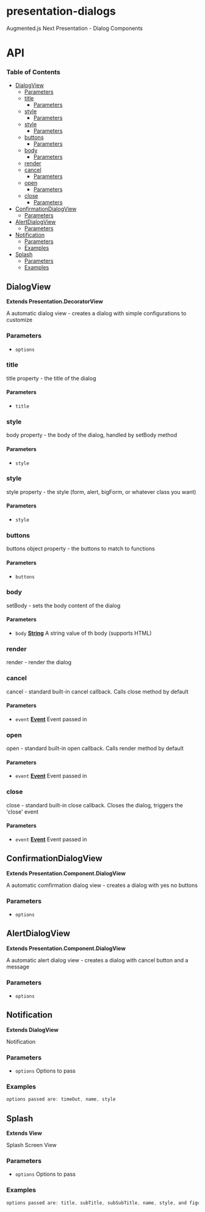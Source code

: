 # presentation-dialogs

Augmented.js Next Presentation - Dialog Components

# API

<!-- Generated by documentation.js. Update this documentation by updating the source code. -->

### Table of Contents

-   [DialogView](#dialogview)
    -   [Parameters](#parameters)
    -   [title](#title)
        -   [Parameters](#parameters-1)
    -   [style](#style)
        -   [Parameters](#parameters-2)
    -   [style](#style-1)
        -   [Parameters](#parameters-3)
    -   [buttons](#buttons)
        -   [Parameters](#parameters-4)
    -   [body](#body)
        -   [Parameters](#parameters-5)
    -   [render](#render)
    -   [cancel](#cancel)
        -   [Parameters](#parameters-6)
    -   [open](#open)
        -   [Parameters](#parameters-7)
    -   [close](#close)
        -   [Parameters](#parameters-8)
-   [ConfirmationDialogView](#confirmationdialogview)
    -   [Parameters](#parameters-9)
-   [AlertDialogView](#alertdialogview)
    -   [Parameters](#parameters-10)
-   [Notification](#notification)
    -   [Parameters](#parameters-11)
    -   [Examples](#examples)
-   [Splash](#splash)
    -   [Parameters](#parameters-12)
    -   [Examples](#examples-1)

## DialogView

**Extends Presentation.DecoratorView**

A automatic dialog view - creates a dialog with simple configurations to customize

### Parameters

-   `options`  

### title

title property - the title of the dialog

#### Parameters

-   `title`  

### style

body property - the body of the dialog, handled by setBody method

#### Parameters

-   `style`  

### style

style property - the style (form, alert, bigForm, or whatever class you want)

#### Parameters

-   `style`  

### buttons

buttons object property - the buttons to match to functions

#### Parameters

-   `buttons`  

### body

setBody - sets the body content of the dialog

#### Parameters

-   `body` **[String](https://developer.mozilla.org/docs/Web/JavaScript/Reference/Global_Objects/String)** A string value of th body (supports HTML)

### render

render - render the dialog

### cancel

cancel - standard built-in cancel callback.  Calls close method by default

#### Parameters

-   `event` **[Event](https://developer.mozilla.org/docs/Web/API/Event)** Event passed in

### open

open - standard built-in open callback.  Calls render method by default

#### Parameters

-   `event` **[Event](https://developer.mozilla.org/docs/Web/API/Event)** Event passed in

### close

close - standard built-in close callback.  Closes the dialog, triggers the 'close' event

#### Parameters

-   `event` **[Event](https://developer.mozilla.org/docs/Web/API/Event)** Event passed in

## ConfirmationDialogView

**Extends Presentation.Component.DialogView**

A automatic comfirmation dialog view - creates a dialog with yes no buttons

### Parameters

-   `options`  

## AlertDialogView

**Extends Presentation.Component.DialogView**

A automatic alert dialog view - creates a dialog with cancel button and a message

### Parameters

-   `options`  

## Notification

**Extends DialogView**

Notification

### Parameters

-   `options`  Options to pass

### Examples

```javascript
options passed are: timeOut, name, style
```

## Splash

**Extends View**

Splash Screen View

### Parameters

-   `options`  Options to pass

### Examples

```javascript
options passed are: title, subTitle, subSubTitle, name, style, and figureStyle
```
